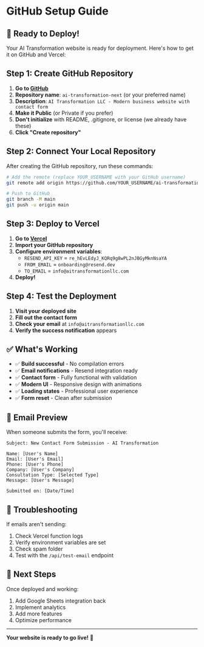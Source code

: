 # GitHub Setup Guide

## 🚀 Ready to Deploy!

Your AI Transformation website is ready for deployment. Here's how to get it on GitHub and Vercel:

## Step 1: Create GitHub Repository

1. **Go to [GitHub](https://github.com/new)**
2. **Repository name**: `ai-transformation-next` (or your preferred name)
3. **Description**: `AI Transformation LLC - Modern business website with contact form`
4. **Make it Public** (or Private if you prefer)
5. **Don't initialize** with README, .gitignore, or license (we already have these)
6. **Click "Create repository"**

## Step 2: Connect Your Local Repository

After creating the GitHub repository, run these commands:

```bash
# Add the remote (replace YOUR_USERNAME with your GitHub username)
git remote add origin https://github.com/YOUR_USERNAME/ai-transformation-next.git

# Push to GitHub
git branch -M main
git push -u origin main
```

## Step 3: Deploy to Vercel

1. **Go to [Vercel](https://vercel.com/new)**
2. **Import your GitHub repository**
3. **Configure environment variables**:
   - `RESEND_API_KEY` = `re_hEvLEdyJ_KQRq9g8wPL2nJBGyMknNsaYA`
   - `FROM_EMAIL` = `onboarding@resend.dev`
   - `TO_EMAIL` = `info@aitransformationllc.com`
4. **Deploy!**

## Step 4: Test the Deployment

1. **Visit your deployed site**
2. **Fill out the contact form**
3. **Check your email** at `info@aitransformationllc.com`
4. **Verify the success notification** appears

## ✅ What's Working

- ✅ **Build successful** - No compilation errors
- ✅ **Email notifications** - Resend integration ready
- ✅ **Contact form** - Fully functional with validation
- ✅ **Modern UI** - Responsive design with animations
- ✅ **Loading states** - Professional user experience
- ✅ **Form reset** - Clean after submission

## 📧 Email Preview

When someone submits the form, you'll receive:

```
Subject: New Contact Form Submission - AI Transformation

Name: [User's Name]
Email: [User's Email]
Phone: [User's Phone]
Company: [User's Company]
Consultation Type: [Selected Type]
Message: [User's Message]

Submitted on: [Date/Time]
```

## 🔧 Troubleshooting

If emails aren't sending:
1. Check Vercel function logs
2. Verify environment variables are set
3. Check spam folder
4. Test with the `/api/test-email` endpoint

## 🎯 Next Steps

Once deployed and working:
1. Add Google Sheets integration back
2. Implement analytics
3. Add more features
4. Optimize performance

---

**Your website is ready to go live!** 🚀

